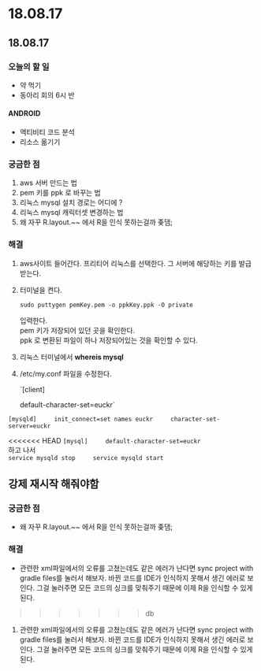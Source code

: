 # 18.08.17

## 18.08.17

### 오늘의 할 일

* 약 먹기
* 동아리 회의 6시 반

#### ANDROID

* 액티비티 코드 분석
* 리소스 옮기기

### 궁금한 점

1. aws 서버 만드는 법 
2. pem 키를 ppk 로 바꾸는  법
3. 리눅스 mysql 설치 경로는 어디에  ? 
4. 리눅스 mysql 캐릭터셋 변경하는 법 
5. 왜 자꾸 R.layout.~~ 에서 R을 인식 못하는걸까 좆댐;  

### 해결

1. aws사이트 들어간다. 프리티어 리눅스를 선택한다. 그 서버에 해당하는 키를 발급 받는다.
2. 터미널을 켠다.

   ```text
   sudo puttygen pemKey.pem -o ppkKey.ppk -O private
   ```

   입력한다.  
   pem 키가 저장되어 있던 곳을 확인한다.  
   ppk 로 변환된 파일이 하나 저장되어있는 것을 확인할 수 있다.

3. 리눅스 터미널에서 **whereis mysql**
4. /etc/my.conf 파일을 수정한다.  

   \`\[client\]   

   default-character-set=euckr\`  

`[mysqld]    
init_connect=set names euckr    
character-set-server=euckr`

&lt;&lt;&lt;&lt;&lt;&lt;&lt; HEAD `[mysql]    
default-character-set=euckr`  
하고 나서  
`service mysqld stop    
service mysqld start`

## 강제 재시작 해줘야함

### 궁금한 점

* 왜 자꾸 R.layout.~~ 에서 R을 인식 못하는걸까 좆댐; 

### 해결

* 관련한 xml파일에서의 오류를 고쳤는데도 같은 에러가 난다면 sync project with gradle files를 눌러서 해보자. 바뀐 코드를 IDE가 인식하지 못해서 생긴 에러로 보인다. 그걸 눌러주면 모든 코드의 싱크를 맞춰주기 때문에 이제 R을 인식할 수 있게 된다. 

> > > > > > > db

1. 관련한 xml파일에서의 오류를 고쳤는데도 같은 에러가 난다면 sync project with gradle files를 눌러서 해보자. 바뀐 코드를 IDE가 인식하지 못해서 생긴 에러로 보인다. 그걸 눌러주면 모든 코드의 싱크를 맞춰주기 때문에 이제 R을 인식할 수 있게 된다.  

